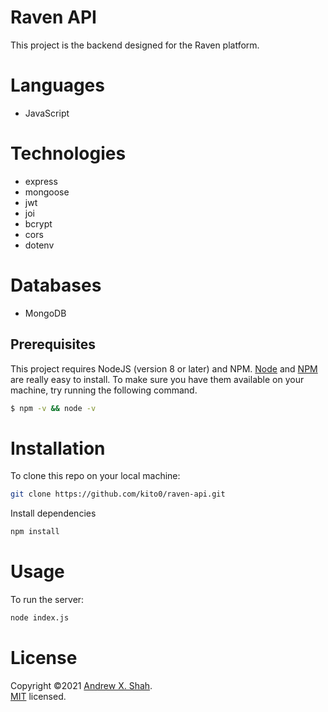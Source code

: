 # Raven API

This project is the backend designed for the Raven platform.

# Languages

- JavaScript

# Technologies

- express
- mongoose
- jwt
- joi
- bcrypt
- cors
- dotenv

# Databases

- MongoDB

## Prerequisites

This project requires NodeJS (version 8 or later) and NPM.
[Node](http://nodejs.org/) and [NPM](https://npmjs.org/) are really easy to install.
To make sure you have them available on your machine,
try running the following command.

```sh
$ npm -v && node -v
```

# Installation

To clone this repo on your local machine:
```sh
git clone https://github.com/kito0/raven-api.git
```

Install dependencies
```sh
npm install
```

# Usage

To run the server:
```sh
node index.js
```

# License

Copyright ©2021 [Andrew X. Shah](https://github.com/kito0).<br />
[MIT](https://github.com/ArthurPedroit/Template/blob/master/LICENSE) licensed.
